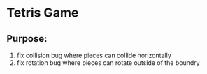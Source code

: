 # Tetris Game

## Purpose:
1. fix collision bug where pieces can collide horizontally
1. fix rotation bug where pieces can rotate outside of the boundry

